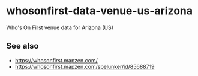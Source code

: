 # whosonfirst-data-venue-us-arizona

Who's On First venue data for Arizona (US)

## See also

* https://whosonfirst.mapzen.com/
* https://whosonfirst.mapzen.com/spelunker/id/85688719
